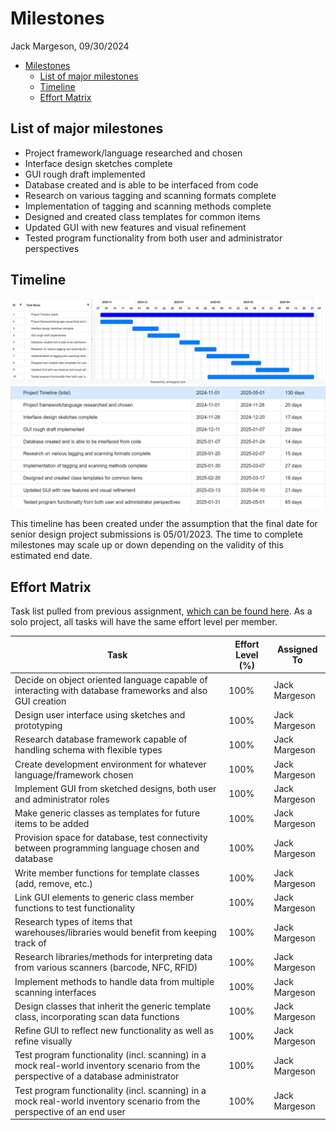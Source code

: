 # Milestones 
Jack Margeson, 09/30/2024
- [Milestones](#milestones)
  - [List of major milestones](#list-of-major-milestones)
  - [Timeline](#timeline)
  - [Effort Matrix](#effort-matrix)


## List of major milestones
- Project framework/language researched and chosen 
- Interface design sketches complete
- GUI rough draft implemented 
- Database created and is able to be interfaced from code 
- Research on various tagging and scanning formats complete 
- Implementation of tagging and scanning methods complete 
- Designed and created class templates for common items
- Updated GUI with new features and visual refinement
- Tested program functionality from both user and administrator perspectives

## Timeline 

![Timeline Gantt chart](project_gantt.png)
![Timeline Gantt chart dates](project_gantt_dates.png)


This timeline has been created under the assumption that the final date for senior design project submissions is 05/01/2023. The time to complete milestones may scale up or down depending on the validity of this estimated end date.

## Effort Matrix

Task list pulled from previous assignment, [which can be found here](Tasklist.md). As a solo project, all tasks will have the same effort level per member.

| Task                                                                                                     | Effort Level (%) | Assigned To   |
|----------------------------------------------------------------------------------------------------------|------------------|---------------|
| Decide on object oriented language capable of interacting with database frameworks and also GUI creation  | 100%             | Jack Margeson |
| Design user interface using sketches and prototyping                                                      | 100%             | Jack Margeson |
| Research database framework capable of handling schema with flexible types                                | 100%             | Jack Margeson |
| Create development environment for whatever language/framework chosen                                     | 100%             | Jack Margeson |
| Implement GUI from sketched designs, both user and administrator roles                                     | 100%             | Jack Margeson |
| Make generic classes as templates for future items to be added                                            | 100%             | Jack Margeson |
| Provision space for database, test connectivity between programming language chosen and database           | 100%             | Jack Margeson |
| Write member functions for template classes (add, remove, etc.)                                            | 100%             | Jack Margeson |
| Link GUI elements to generic class member functions to test functionality                                  | 100%             | Jack Margeson |
| Research types of items that warehouses/libraries would benefit from keeping track of                      | 100%             | Jack Margeson |
| Research libraries/methods for interpreting data from various scanners (barcode, NFC, RFID)                | 100%             | Jack Margeson |
| Implement methods to handle data from multiple scanning interfaces                                         | 100%             | Jack Margeson |
| Design classes that inherit the generic template class, incorporating scan data functions                  | 100%             | Jack Margeson |
| Refine GUI to reflect new functionality as well as refine visually                                         | 100%             | Jack Margeson |
| Test program functionality (incl. scanning) in a mock real-world inventory scenario from the perspective of a database administrator | 100%             | Jack Margeson |
| Test program functionality (incl. scanning) in a mock real-world inventory scenario from the perspective of an end user | 100%             | Jack Margeson |

